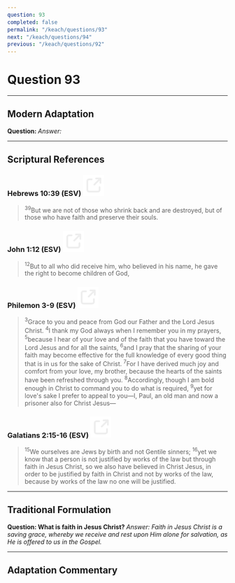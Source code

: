 ```yaml
---
question: 93
completed: false
permalink: "/keach/questions/93"
next: "/keach/questions/94"
previous: "/keach/questions/92"
---
```

# Question 93
---
## Modern Adaptation
<strong>
    Question:
</strong>

<em>
    Answer:
</em>

---
## Scriptural References
### Hebrews 10:39 (ESV) <a href="https://biblegateway.com/passage/?search=Hebrews+10%3A39&version=ESV"><img src="/assets/svg/link.svg"/></a>
> <sup>39</sup>But we are not of those who shrink back and are destroyed, but of those who have faith and preserve their souls.

### John 1:12 (ESV) <a href="https://biblegateway.com/passage/?search=John+1%3A12&version=ESV"><img src="/assets/svg/link.svg"/></a>
> <sup>12</sup>But to all who did receive him, who believed in his name, he gave the right to become children of God,

### Philemon 3-9 (ESV) <a href="https://biblegateway.com/passage/?search=Philemon+3%3ANone-None&version=ESV"><img src="/assets/svg/link.svg"/></a>
> <sup>3</sup>Grace to you and peace from God our Father and the Lord Jesus Christ.
> <sup>4</sup>I thank my God always when I remember you in my prayers,
> <sup>5</sup>because I hear of your love and of the faith that you have toward the Lord Jesus and for all the saints,
> <sup>6</sup>and I pray that the sharing of your faith may become effective for the full knowledge of every good thing that is in us for the sake of Christ.
> <sup>7</sup>For I have derived much joy and comfort from your love, my brother, because the hearts of the saints have been refreshed through you.
> <sup>8</sup>Accordingly, though I am bold enough in Christ to command you to do what is required,
> <sup>9</sup>yet for love's sake I prefer to appeal to you—I, Paul, an old man and now a prisoner also for Christ Jesus—

### Galatians 2:15-16 (ESV) <a href="https://biblegateway.com/passage/?search=Galatians+2%3A15-16&version=ESV"><img src="/assets/svg/link.svg"/></a>
> <sup>15</sup>We ourselves are Jews by birth and not Gentile sinners;
> <sup>16</sup>yet we know that a person is not justified by works of the law but through faith in Jesus Christ, so we also have believed in Christ Jesus, in order to be justified by faith in Christ and not by works of the law, because by works of the law no one will be justified.

---
## Traditional Formulation
<strong>
    Question: What is faith in Jesus Christ?
</strong>

<em>
    Answer: Faith in Jesus Christ is a saving grace, whereby we receive and rest upon Him alone for salvation, as He is offered to us in the Gospel.
</em>

---
## Adaptation Commentary

